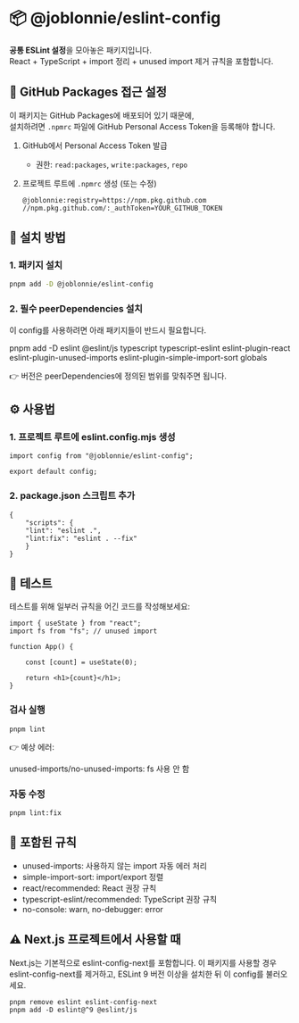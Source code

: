 # 📦 @joblonnie/eslint-config

**공통 ESLint 설정**을 모아놓은 패키지입니다.  
React + TypeScript + import 정리 + unused import 제거 규칙을 포함합니다.

## 🔑 GitHub Packages 접근 설정

이 패키지는 GitHub Packages에 배포되어 있기 때문에,  
설치하려면 `.npmrc` 파일에 GitHub Personal Access Token을 등록해야 합니다.

1. GitHub에서 Personal Access Token 발급

   - 권한: `read:packages`, `write:packages`, `repo`

2. 프로젝트 루트에 `.npmrc` 생성 (또는 수정)

   ```
   @joblonnie:registry=https://npm.pkg.github.com
   //npm.pkg.github.com/:_authToken=YOUR_GITHUB_TOKEN

   ```

## 🚀 설치 방법

### 1. 패키지 설치

```bash
pnpm add -D @joblonnie/eslint-config
```

### 2. 필수 peerDependencies 설치

이 config를 사용하려면 아래 패키지들이 반드시 필요합니다.

pnpm add -D eslint @eslint/js typescript typescript-eslint eslint-plugin-react eslint-plugin-unused-imports eslint-plugin-simple-import-sort globals

👉 버전은 peerDependencies에 정의된 범위를 맞춰주면 됩니다.

## ⚙️ 사용법

### 1. 프로젝트 루트에 eslint.config.mjs 생성

```
import config from "@joblonnie/eslint-config";

export default config;
```

### 2. package.json 스크립트 추가

```
{
    "scripts": {
    "lint": "eslint .",
    "lint:fix": "eslint . --fix"
    }
}
```

## 🧪 테스트

테스트를 위해 일부러 규칙을 어긴 코드를 작성해보세요:

```
import { useState } from "react";
import fs from "fs"; // unused import

function App() {

    const [count] = useState(0);

    return <h1>{count}</h1>;
}
```

### 검사 실행

```
pnpm lint
```

👉 예상 에러:

unused-imports/no-unused-imports: fs 사용 안 함

### 자동 수정

```
pnpm lint:fix

```

## 📖 포함된 규칙

- unused-imports: 사용하지 않는 import 자동 에러 처리
- simple-import-sort: import/export 정렬
- react/recommended: React 권장 규칙
- typescript-eslint/recommended: TypeScript 권장 규칙
- no-console: warn, no-debugger: error

## ⚠️ Next.js 프로젝트에서 사용할 때

Next.js는 기본적으로 eslint-config-next를 포함합니다.
이 패키지를 사용할 경우 eslint-config-next를 제거하고,
ESLint 9 버전 이상을 설치한 뒤 이 config를 불러오세요.

```
pnpm remove eslint eslint-config-next
pnpm add -D eslint@^9 @eslint/js
```
